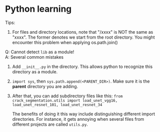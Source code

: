 # Python learning

Tips:
1. For files and directory locations, note that "/xxxx" is NOT the same as "xxxx". The former denotes we start from the root directory. You might encounter this problem when applying os.path.join()


Q: Cannot detect `lib` as a module!  
A: Several common mistakes

1. Add `__init__.py` in the directory. This allows python to recognize this directory as a module.

2. `import sys`, then `sys.path.append(<PARENT_DIR>)`. Make sure it is the **parent** directory you are adding.  

3. After that, you can add subdirectory files like this:
   `from crack_segmentation.utils import load_unet_vgg16, load_unet_resnet_101, load_unet_resnet_34`

   The benefits of doing it this way include distinguishing different import directories. For instance, it gets annoying when several files from different projects are called `utils.py`.  

   
